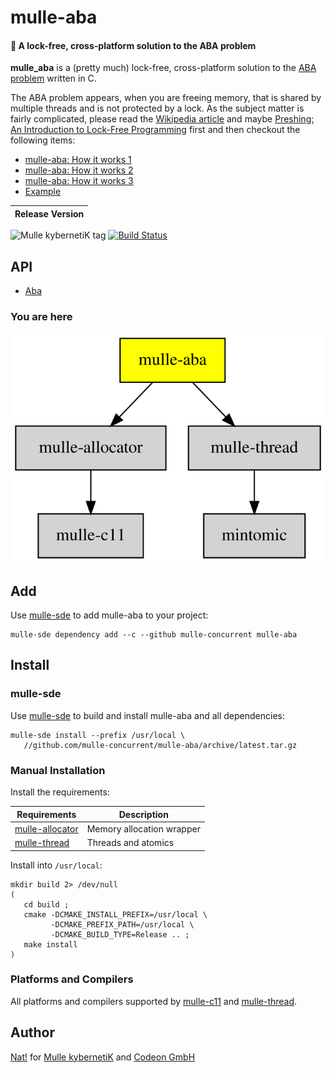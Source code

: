 # mulle-aba

#### 🚮 A lock-free, cross-platform solution to the ABA problem

**mulle_aba** is a (pretty much) lock-free, cross-platform solution to the
[ABA problem](//en.wikipedia.org/wiki/ABA_problem) written in C.

The ABA problem appears, when you are freeing memory, that is shared by
multiple threads and is not protected by a lock. As the subject matter is
fairly complicated, please read the [Wikipedia article](//en.wikipedia.org/wiki/ABA_problem) and maybe [Preshing: An Introduction to Lock-Free Programming](http://preshing.com/20120612/an-introduction-to-lock-free-programming/) first and then checkout the following items:

* [mulle-aba: How it works 1](//www.mulle-kybernetik.com/weblog/2015/mulle_aba_how_it_works_1.html)
* [mulle-aba: How it works 2](//www.mulle-kybernetik.com/weblog/2015/mulle_aba_how_it_works_2.html)
* [mulle-aba: How it works 3](//www.mulle-kybernetik.com/weblog/2015/mulle_aba_how_it_works_3.html)
* [Example](example/main.m)


| Release Version
|-----------------------------------
 ![Mulle kybernetiK tag](https://img.shields.io/github/tag/mulle-concurrent/mulle-aba.svg?branch=release) [![Build Status](https://github.com/mulle-concurrent/mulle-aba/workflows/CI/badge.svg?branch=release)](//github.com/mulle-concurrent/mulle-aba)


## API

* [Aba](dox/API_ABA.md)


### You are here

![Overview](overview.dot.svg)



## Add

Use [mulle-sde](//github.com/mulle-sde) to add mulle-aba to your project:

```
mulle-sde dependency add --c --github mulle-concurrent mulle-aba
```

## Install

### mulle-sde

Use [mulle-sde](//github.com/mulle-sde) to build and install mulle-aba and all dependencies:

```
mulle-sde install --prefix /usr/local \
   //github.com/mulle-concurrent/mulle-aba/archive/latest.tar.gz
```

### Manual Installation


Install the requirements:

Requirements                                               | Description
-----------------------------------------------------------|-----------------------
[mulle-allocator](//github.com/mulle-c/mulle-allocator)    | Memory allocation wrapper
[mulle-thread](//github.com/mulle-concurrent/mulle-thread) | Threads and atomics


Install into `/usr/local`:

```
mkdir build 2> /dev/null
(
   cd build ;
   cmake -DCMAKE_INSTALL_PREFIX=/usr/local \
         -DCMAKE_PREFIX_PATH=/usr/local \
         -DCMAKE_BUILD_TYPE=Release .. ;
   make install
)
```

### Platforms and Compilers

All platforms and compilers supported by
[mulle-c11](//github.com/mulle-c/mulle-c11) and
[mulle-thread](//github.com/mulle-concurrent/mulle-thread).

## Author

[Nat!](//www.mulle-kybernetik.com/weblog) for
[Mulle kybernetiK](//www.mulle-kybernetik.com) and
[Codeon GmbH](//www.codeon.de)

